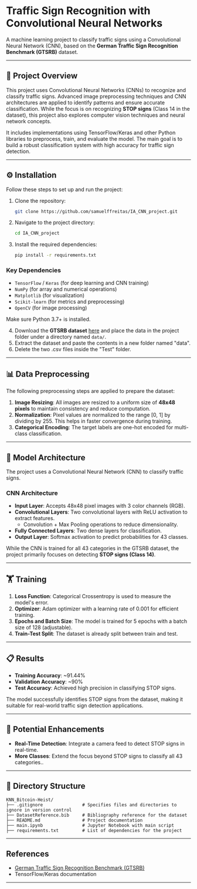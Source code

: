 # Traffic Sign Recognition with Convolutional Neural Networks

A machine learning project to classify traffic signs using a Convolutional Neural Network (CNN), based on the **German Traffic Sign Recognition Benchmark (GTSRB)** dataset.

---

## 📖 Project Overview

This project uses Convolutional Neural Networks (CNNs) to recognize and classify traffic signs. Advanced image preprocessing techniques and CNN architectures are applied to identify patterns and ensure accurate classification. While the focus is on recognizing **STOP signs** (Class 14 in the dataset), this project also explores computer vision techniques and neural network concepts. 

It includes implementations using TensorFlow/Keras and other Python libraries to preprocess, train, and evaluate the model. The main goal is to build a robust classification system with high accuracy for traffic sign detection.

---

## ⚙️ Installation

Follow these steps to set up and run the project:

1. Clone the repository:
   ```bash
   git clone https://github.com/samuelffreitas/IA_CNN_project.git
   ```

2. Navigate to the project directory:
   ```bash
   cd IA_CNN_project
   ```

3. Install the required dependencies:
   ```bash
   pip install -r requirements.txt
   ```

### Key Dependencies

- `TensorFlow` / `Keras` (for deep learning and CNN training)
- `NumPy` (for array and numerical operations)
- `Matplotlib` (for visualization)
- `Scikit-learn` (for metrics and preprocessing)
- `OpenCV` (for image processing)

Make sure Python 3.7+ is installed.

4. Download the **GTSRB dataset** [here](https://benchmark.ini.rub.de/gtsrb_dataset.html) and place the data in the project folder under a directory named `data/`.
5. Extract the dataset and paste the contents in a new folder named "data".
6. Delete the two .csv files inside the "Test" folder.

---

## 📊 Data Preprocessing

The following preprocessing steps are applied to prepare the dataset:

1. **Image Resizing**: All images are resized to a uniform size of **48x48 pixels** to maintain consistency and reduce computation.
2. **Normalization**: Pixel values are normalized to the range [0, 1] by dividing by 255. This helps in faster convergence during training.
3. **Categorical Encoding**: The target labels are one-hot encoded for multi-class classification.

---

## 🧠 Model Architecture

The project uses a Convolutional Neural Network (CNN) to classify traffic signs. 

### CNN Architecture
- **Input Layer**: Accepts 48x48 pixel images with 3 color channels (RGB).
- **Convolutional Layers**: Two convolutional layers with ReLU activation to extract features.
  - Convolution + Max Pooling operations to reduce dimensionality.
- **Fully Connected Layers**: Two dense layers for classification.
- **Output Layer**: Softmax activation to predict probabilities for 43 classes.

While the CNN is trained for all 43 categories in the GTSRB dataset, the project primarily focuses on detecting **STOP signs (Class 14)**.

---

## 🏋️ Training

1. **Loss Function**: Categorical Crossentropy is used to measure the model's error.
2. **Optimizer**: Adam optimizer with a learning rate of 0.001 for efficient training.
3. **Epochs and Batch Size**: The model is trained for 5 epochs with a batch size of 128 (adjustable).
4. **Train-Test Split**: The dataset is already split between train and test.

---

## 📋 Results

- **Training Accuracy**: ~91.44%
- **Validation Accuracy**: ~90%
- **Test Accuracy**: Achieved high precision in classifying STOP signs.

The model successfully identifies STOP signs from the dataset, making it suitable for real-world traffic sign detection applications.

---

## 🧪 Potential Enhancements

- **Real-Time Detection**: Integrate a camera feed to detect STOP signs in real-time.
- **More Classes**: Extend the focus beyond STOP signs to classify all 43 categories..

---

## 📂 Directory Structure

```
KNN_Bitcoin-Heist/
├── .gitignore               # Specifies files and directories to ignore in version control
├── DatasetReference.bib     # Bibliography reference for the dataset
├── README.md                # Project documentation
├── main.ipynb               # Jupyter Notebook with main script
├── requirements.txt         # List of dependencies for the project
```

---

## References

- [German Traffic Sign Recognition Benchmark (GTSRB)](https://benchmark.ini.rub.de/gtsrb_dataset.html)
- TensorFlow/Keras documentation

---
